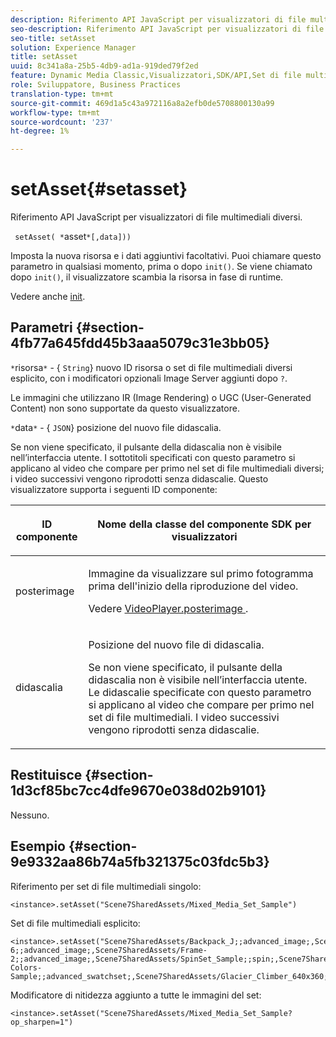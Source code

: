 ```yaml
---
description: Riferimento API JavaScript per visualizzatori di file multimediali diversi.
seo-description: Riferimento API JavaScript per visualizzatori di file multimediali diversi.
seo-title: setAsset
solution: Experience Manager
title: setAsset
uuid: 8c341a8a-25b5-4db9-ad1a-919ded79f2ed
feature: Dynamic Media Classic,Visualizzatori,SDK/API,Set di file multimediali diversi
role: Sviluppatore, Business Practices
translation-type: tm+mt
source-git-commit: 469d1a5c43a972116a8a2efb0de5708800130a99
workflow-type: tm+mt
source-wordcount: '237'
ht-degree: 1%

---
```



# setAsset{#setasset}

Riferimento API JavaScript per visualizzatori di file multimediali diversi.

` setAsset( *`asset`*[,data]))`

Imposta la nuova risorsa e i dati aggiuntivi facoltativi. Puoi chiamare questo parametro in qualsiasi momento, prima o dopo `init()`. Se viene chiamato dopo `init()`, il visualizzatore scambia la risorsa in fase di runtime.

Vedere anche [init](../../../c-html5-s7-aem-asset-viewers/c-html5-mixedmedia-viewer-about/c-html5-mixedmedia-viewer-javascriptapiref/r-html5-mixedmedia-javascriptapiref-init.md#reference-bb4428c155e541b79797f96e17c068ae).

## Parametri {#section-4fb77a645fdd45b3aaa5079c31e3bb05}

`*`risorsa`*`  - {  `String`} nuovo ID risorsa o set di file multimediali diversi esplicito, con i modificatori opzionali Image Server aggiunti dopo  `?`.

Le immagini che utilizzano IR (Image Rendering) o UGC (User-Generated Content) non sono supportate da questo visualizzatore.

`*`data`*`  - {  `JSON`} posizione del nuovo file didascalia.

Se non viene specificato, il pulsante della didascalia non è visibile nell’interfaccia utente. I sottotitoli specificati con questo parametro si applicano al video che compare per primo nel set di file multimediali diversi; i video successivi vengono riprodotti senza didascalie. Questo visualizzatore supporta i seguenti ID componente:

<table id="table_7B5DD9303EF44ADD847B13FFEAD135D9"> 
 <thead> 
  <tr> 
   <th colname="col1" class="entry"> <p>ID componente </p> </th> 
   <th colname="col2" class="entry"> <p>Nome della classe del componente SDK per visualizzatori </p> </th> 
  </tr> 
 </thead>
 <tbody> 
  <tr> 
   <td colname="col1"> <p> <span class="codeph"> posterimage  </span> </p> </td> 
   <td colname="col2"> <p>Immagine da visualizzare sul primo fotogramma prima dell'inizio della riproduzione del video. </p> <p>Vedere <a href="../../../c-html5-s7-aem-asset-viewers/c-html5-mixedmedia-viewer-about/r-html5-mixedmedia-viewer-config-attrib/r-html5-mixedmedia-viewer-config-attrib-videoplayer-posterimage.md#reference-f424ad0f278b4d14b86ea55e3a73c52b" format="dita" scope="local"> VideoPlayer.posterimage </a>. </p> </td> 
  </tr> 
  <tr> 
   <td colname="col1"> <p> <span class="codeph"> didascalia  </span> </p> </td> 
   <td colname="col2"> <p> Posizione del nuovo file di didascalia. </p> <p>Se non viene specificato, il pulsante della didascalia non è visibile nell’interfaccia utente. Le didascalie specificate con questo parametro si applicano al video che compare per primo nel set di file multimediali. I video successivi vengono riprodotti senza didascalie. </p> </td> 
  </tr> 
 </tbody> 
</table>

## Restituisce {#section-1d3cf85bc7cc4dfe9670e038d02b9101}

Nessuno.

## Esempio {#section-9e9332aa86b74a5fb321375c03fdc5b3}

Riferimento per set di file multimediali singolo:

```
<instance>.setAsset("Scene7SharedAssets/Mixed_Media_Set_Sample")
```

Set di file multimediali esplicito:

```
<instance>.setAsset("Scene7SharedAssets/Backpack_J;;advanced_image;,Scene7SharedAssets/Frame-6;;advanced_image;,Scene7SharedAssets/Frame-2;;advanced_image;,Scene7SharedAssets/SpinSet_Sample;;spin;,Scene7SharedAssets/ImageSet-Colors-Sample;;advanced_swatchset;,Scene7SharedAssets/Glacier_Climber_640x360;Scene7SharedAssets/Glacier_Climber_640x360;video;")
```

Modificatore di nitidezza aggiunto a tutte le immagini del set:

```
<instance>.setAsset("Scene7SharedAssets/Mixed_Media_Set_Sample?op_sharpen=1")
```

